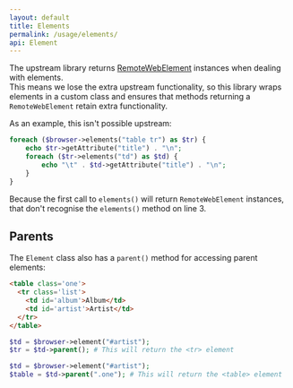 ```yaml
---
layout: default
title: Elements
permalink: /usage/elements/
api: Element
---
```


The upstream library returns [RemoteWebElement](https://facebook.github.io/php-webdriver/1.3.0/Facebook/WebDriver/Remote/RemoteWebElement.html) instances when dealing with elements.  
This means we lose the extra upstream functionality, so this library wraps elements in a custom class and ensures that methods returning a `RemoteWebElement` retain extra functionality.  

As an example, this isn't possible upstream:
~~~php
foreach ($browser->elements("table tr") as $tr) {
    echo $tr->getAttribute("title") . "\n";
    foreach ($tr->elements("td") as $td) {
        echo "\t" . $td->getAttribute("title") . "\n";
    }
}
~~~
Because the first call to `elements()` will return `RemoteWebElement` instances, that don't recognise the `elements()` method on line 3.


## Parents

The `Element` class also has a `parent()` method for accessing parent elements:

~~~html
<table class='one'>
  <tr class='list'>
    <td id='album'>Album</td>
    <td id='artist'>Artist</td>
  </tr>
</table>
~~~

~~~php
$td = $browser->element("#artist");
$tr = $td->parent(); # This will return the <tr> element
~~~

~~~php
$td = $browser->element("#artist");
$table = $td->parent(".one"); # This will return the <table> element
~~~
